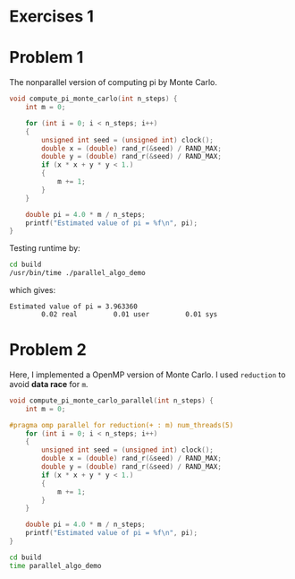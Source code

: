 # Exercises 1

# Problem 1
The nonparallel version of computing pi by Monte Carlo.
```cpp
void compute_pi_monte_carlo(int n_steps) {
    int m = 0;

    for (int i = 0; i < n_steps; i++)
    {
        unsigned int seed = (unsigned int) clock();
        double x = (double) rand_r(&seed) / RAND_MAX;
        double y = (double) rand_r(&seed) / RAND_MAX;
        if (x * x + y * y < 1.)
        {
            m += 1;
        }
    }

    double pi = 4.0 * m / n_steps;
    printf("Estimated value of pi = %f\n", pi);
}
```

Testing runtime by:
```bash
cd build
/usr/bin/time ./parallel_algo_demo
```
which gives:
```
Estimated value of pi = 3.963360
        0.02 real         0.01 user         0.01 sys
```

# Problem 2
Here, I implemented a OpenMP version of Monte Carlo. I used `reduction` to avoid **data race** for `m`.
```cpp
void compute_pi_monte_carlo_parallel(int n_steps) {
    int m = 0;

#pragma omp parallel for reduction(+ : m) num_threads(5)
    for (int i = 0; i < n_steps; i++)
    {
        unsigned int seed = (unsigned int) clock();
        double x = (double) rand_r(&seed) / RAND_MAX;
        double y = (double) rand_r(&seed) / RAND_MAX;
        if (x * x + y * y < 1.)
        {
            m += 1;
        }
    }

    double pi = 4.0 * m / n_steps;
    printf("Estimated value of pi = %f\n", pi);
}
```

```bash
cd build
time parallel_algo_demo
```